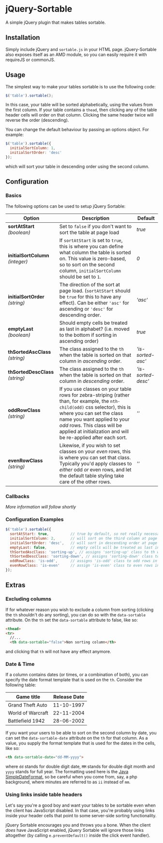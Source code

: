 # jQuery-Sortable
A simple jQuery plugin that makes tables sortable.

## Installation
Simply include jQuery and `sortable.js` in your HTML page. jQuery-Sortable also exposes itself as an AMD module, so you can easily require it with requireJS or commonJS.

## Usage
The simplest way to make your tables sortable is to use the following code:
```javascript
$('table').sortable();
```
In this case, your table will be sorted alphabetically, using the values from the first column.
If your table contains a `thead`, then clicking any of the table header cells will order on that column. Clicking the same header twice will reverse the order (descending).

You can change the default behaviour by passing an options object. For example:
```javascript
$('table').sortable({
  initialSortColumn: 1,
  initialSortOrder: 'desc'
});
```
which will sort your table in descending order using the second column.

## Configuration
### Basics
The following options can be used to setup jQuery Sortable:

Option | Description | Default
-------|-------------|---------
**sortAtStart** *(boolean)* | Set to `false` if you don't want to sort the table at page load | *true*
**initialSortColumn** *(integer)* | If `sortAtStart` is set to `true`, this is where you can define what column the table is sorted on. This value is zero-based, so to sort on the second column, `initialSortColumn` should be set to `1`. | *0*
**initialSortOrder** *(string)* | The direction of the sort at page load. (`sortAtStart` should be `true` for this to have any effect). Can be either `'asc'` for ascending or `'desc'` for descending order. | *'asc'*
**emptyLast** *(boolean)* | Should empty cells be treated as last in alphabet? (i.e. moved to the bottom if sorting in ascending order) | *true*
**thSortedAscClass** *(string)* | The class assigned to the `th` when the table is sorted on that column in *ascending* order. | *'is-sorted-asc'*
**thSortedDescClass** *(string)* | The class assigned to the `th` when the table is sorted on that column in *descending* order. | *'is-sorted-desc'*
**oddRowClass** *(string)* | If you use classes on your table rows for zebra-striping (rather than, for example, the `nth-child(odd)` css selector), this is where you can set the class name you want applied to your *odd* rows. This class will be applied at initialization and will be re-applied after each sort. | *''*
**evenRowClass** *(string)* | Likewise, if you wish to set classes on your *even* rows, this is where you can set that class. Typically you'd apply classes to *either* odd *or* even rows, and let the default table styling take care of the other rows. | *''*

### Callbacks
*More information will follow shortly*

### Configuration Examples
```javascript
$('table').sortable({
  sortAtStart: true,          // true by default, so not really necessary
  initialSortColumn: 2,       // will sort on the third column at page load
  initialSortOrder: 'desc',   // will sort in descending order at page load
  emptyLast: false,           // empty cells will be treated as last in alphabet
  thSortedAscClass: 'sorting-up', // assigns 'sorting-up' class to th when appropriate
  thSortedDescClass: 'sorting-down', // assigns 'sorting-down' class to th when appropriate
  oddRowClass: 'is-odd',      // assigns 'is-odd' class to odd rows in the tbody after each sort
  evenRowClass: 'is-even'     // assign 'is-even' class to even rows in the tbody after each sort
});
```

## Extras
### Excluding columns
If for whatever reason you wish to exclude a column from sorting (clicking the `th` shouldn't do any sorting), you can do so with the `data-sortable` attribute.
On the `th` set the `data-sortable` attribute to false, like so:
```html
<thead>
<tr>
  //...
  <th data-sortable="false">Non sorting column</th>
```
and clicking that `th` will not have any effect anymore.

### Date & Time
If a column contains dates (or times, or a combination of both), you can specify the date format template that is used on the `th`. Consider the following table:

Game title | Release Date
-----------|-------------
Grand Theft Auto | 11-10-1997
World of Warcraft | 22-11-2004
Battlefield 1942 | 28-06-2002

If you want your users to be able to sort on the second column by date, you can set the `data-sortable-date` attribute on the `th` for that column. As a value, you supply the format template that is used for the dates in the cells, like so:
```html
<th data-sortable-date="dd-MM-yyyy">
```
where `dd` stands for double digit date, `MM` stands for double digit month and `yyyy` stands for full year.
The formatting used here is the [Java SimpleDateFormat](http://docs.oracle.com/javase/6/docs/api/java/text/SimpleDateFormat.html), so be careful when you come from, say, a php background, where minutes are referred to as `ii` instead of `mm`. 

### Using links inside table headers
Let's say you're a good boy and want your tables to be sortable even when the client has JavaScript disabled. In that case, you're probably using links inside your header cells that point to some server-side sorting functionality.

jQuery Sortable encourages you and throws you a bone. When the client *does* have JavaScript enabled, jQuery Sortable will ignore those links altogether (by calling `e.preventDefault()` inside the click event handler).
